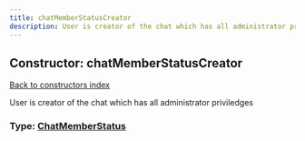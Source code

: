 ```yaml
---
title: chatMemberStatusCreator
description: User is creator of the chat which has all administrator priviledges
---
```

## Constructor: chatMemberStatusCreator  
[Back to constructors index](index.md)



User is creator of the chat which has all administrator priviledges




### Type: [ChatMemberStatus](../types/ChatMemberStatus.md)


